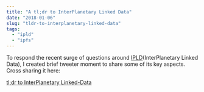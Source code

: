```yaml
---
title: "A tl;dr to InterPlanetary Linked Data"
date: "2018-01-06"
slug: "tldr-to-interplanetary-linked-data"
tags:
  - "ipld"
  - "ipfs"
---
```


To respond the recent surge of questions around [IPLD](https://ipld.io)(InterPlanetary Linked Data), I created brief tweeter moment to share some of its key aspects. Cross sharing it here:

<a class="twitter-moment" href="https://twitter.com/i/moments/975188963987095552?ref_src=twsrc%5Etfw">tl;dr to InterPlanetary Linked-Data</a>
<script async src="https://platform.twitter.com/widgets.js" charset="utf-8"></script>
